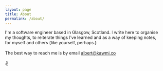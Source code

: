 ```yaml
---
layout: page
title: About
permalink: /about/
---
```


I'm a software engineer based in Glasgow, Scotland. I write here to organise my thoughts, to reiterate things I’ve learned and as a way of keeping notes, for myself and others (like yourself, perhaps.)\
\
The best way to reach me is by email [albert@kawmi.co](mailto:albert@kawmi.co)\
\
✌️

